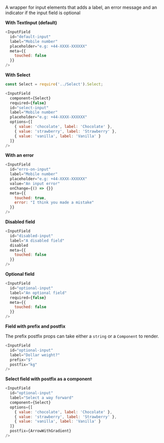 A wrapper for input elements that adds a label, an error message and an indicator if the input field is optional

**With TextInput (default)**

```js
<InputField
  id="default-input"
  label="Mobile number"
  placeholder="e.g: +44-XXXX-XXXXXX"
  meta={{
    touched: false
  }}
/>
```

**With Select**

```js
const Select = require('../Select').Select;

<InputField
  component={Select}
  required={false}
  id="select-input"
  label="Mobile number"
  placeholder="e.g: +44-XXXX-XXXXXX"
  options={[
    { value: 'chocolate', label: 'Chocolate' },
    { value: 'strawberry', label: 'Strawberry' },
    { value: 'vanilla', label: 'Vanilla' }
  ]}
/>
```

**With an error**
```js
<InputField
  id="erro-on-input"
  label="Mobile number"
  placeholder="e.g: +44-XXXX-XXXXXX"
  value="An input error"
  onChange={() => {}}
  meta={{
    touched: true,
    error: "I think you made a mistake"
  }}
/>
```

**Disabled field**
```js
<InputField
  id="disabled-input"
  label="A disabled field"
  disabled
  meta={{
    touched: false
  }}
/>
```

**Optional field**

```js
<InputField
  id="optional-input"
  label="An optional field"
  required={false}
  meta={{
    touched: false
  }}
/>
```

**Field with prefix and postfix**

The prefix postfix props can take either a `string` or a `Component` to render.

```js
<InputField
  id="optional-input"
  label="Dollar weight?"
  prefix="$"
  postfix="kg"
/>
```

**Select field with postfix as a component**

```js
<InputField
  id="optional-input"
  label="Select a way forward"
  component={Select}
  options={[
    { value: 'chocolate', label: 'Chocolate' },
    { value: 'strawberry', label: 'Strawberry' },
    { value: 'vanilla', label: 'Vanilla' }
  ]}
  postfix={ArrowWithGradient}
/>
```

